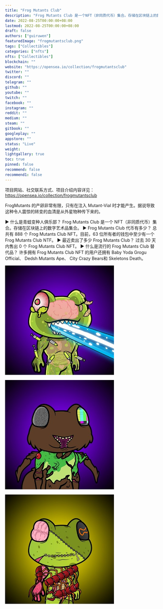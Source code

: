 ```yaml
---
title: "Frog Mutants Club"
description: "Frog Mutants Club 是一个NFT（非同质代币）集合。存储在区块链上的数字艺术品集合。"
date: 2022-08-25T00:00:00+08:00
lastmod: 2022-08-25T00:00:00+08:00
draft: false
authors: ["guiruwen"]
featuredImage: "frogmutantsclub.png"
tags: ["Collectibles"]
categories: ["nfts"]
nfts: ["Collectibles"]
blockchain: ""
website: "https://opensea.io/collection/frogmutantsclub"
twitter: ""
discord: ""
telegram: ""
github: ""
youtube: ""
twitch: ""
facebook: ""
instagram: ""
reddit: ""
medium: ""
steam: ""
gitbook: ""
googleplay: ""
appstore: ""
status: "Live"
weight: 
lightgallery: true
toc: true
pinned: false
recommend: false
recommend1: false
---
```

项目网站、社交联系方式、项目介绍内容详见：https://opensea.io/collection/frogmutantsclub

FrogMutants 的产卵非常有限，只有在注入 Mutant-Vial 时才能产生。据说导致这种令人震惊的转变的血清是从外星物种传下来的。

▶ 什么是青蛙变种人俱乐部？
Frog Mutants Club 是一个 NFT（非同质代币）集合。存储在区块链上的数字艺术品集合。
▶ Frog Mutants Club 代币有多少？
总共有 888 个 Frog Mutants Club NFT。目前，63 位所有者的钱包中至少有一个 Frog Mutants Club NTF。
▶ 最近卖出了多少 Frog Mutants Club？
过去 30 天内售出 0 个 Frog Mutants Club NFT。
▶ 什么是流行的 Frog Mutants Club 替代品？
许多拥有 Frog Mutants Club NFT 的用户还拥有 Baby Yoda Grogu Official、 Dedsh Mutants Ape、 City Crazy Bears和 Skeletons Death。



![nft](01.jpg)

![nft](02.jpg)

![nft](03.jpg)


